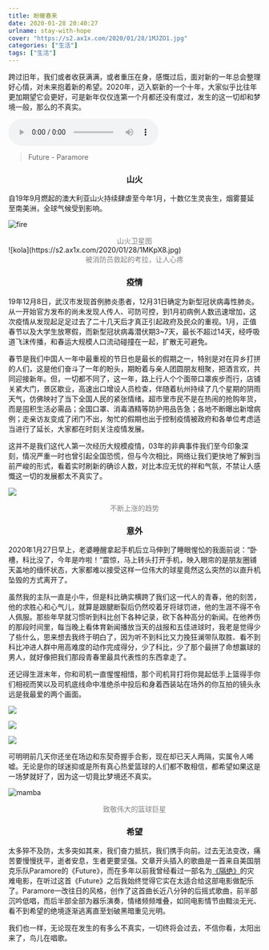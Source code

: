 ```yaml
---
title: 盼暖春来
date: 2020-01-28 20:40:27
urlname: stay-with-hope
cover: "https://s2.ax1x.com/2020/01/28/1MJZO1.jpg"
categories: ["生活"]
tags: ["生活"]
---
```


跨过旧年，我们或者收获满满，或者重压在身，感慨过后，面对新的一年总会整理好心情，对未来抱着新的希望。2020年，迈入崭新的一个十年，大家似乎比往年更加期望它会更好，可是新年仅仅连第一个月都还没有度过，发生的这一切却和梦境一般，那么的不真实。

<audio src="mp3/Paramore - Future.mp3" controls="controls" autoplay="autoplay" loop="loop"></audio>
> Future - Paramore

### <center>山火</center>

自19年9月燃起的澳大利亚山火持续肆虐至今年1月，十数亿生灵丧生，烟雾蔓延至南美洲，全球气候受到影响。

![fire](https://s2.ax1x.com/2020/01/28/1K1F6P.jpg)

<center><font color="gray">山火卫星图</font></center>
![kola](https://s2.ax1x.com/2020/01/28/1MKpX8.jpg)

<center><font color="gray">被消防员救起的考拉，让人心疼</font></center>


### <center>疫情</center>

19年12月8日，武汉市发现首例肺炎患者，12月31日确定为新型冠状病毒性肺炎。从一开始官方发布的尚未发现人传人、可防可控，到1月初病例人数迅速增加，这次疫情从发现起足足过去了二十几天后才真正引起政府及民众的重视。1月，正值春节以及大学生放寒假，而新型冠状病毒潜伏期3~7天，最长不超过14天，经呼吸道飞沫传播，和春运大规模人口流动碰撞在一起，扩散无可避免。

春节是我们中国人一年中最重视的节日也是最长的假期之一，特别是对在异乡打拼的人们，这是他们奋斗了一年的盼头，期盼着与亲人团圆朋友相聚，把酒言欢，共同迎接新年。但，一切都不同了，这一年，路上行人个个面带口罩疾步而行，店铺关紧大门，景区歇业，高速出口增设人员检查，伴随着杭州持续了几个星期的阴雨天气，仿佛映衬了当下全国人民的紧张情绪。超市里市民不是在热闹的抢购年货，而是囤积生活必需品；全国口罩、消毒酒精等防护用品告急；各地不断曝出新增病例；走亲访友变成了闭门不出，匆忙的假期也出于控制疫情被政府和各单位考虑适当进行了延长，大家都在时刻关注疫情发展。

这并不是我们这代人第一次经历大规模疫情，03年的非典事件我们至今印象深刻，情况严重一时也曾引起全国恐慌，但与今次相比，网络让我们更快地了解到当前严峻的形式，看着实时刷新的确诊人数，对比本应无忧的祥和气氛，不禁让人感慨这一切的发展都太不真实了。

![](https://s2.ax1x.com/2020/01/28/1MGLWQ.png)

<center><font color="gray">不断上涨的趋势</font></center>


### <center>意外</center>

2020年1月27日早上，老婆睡醒拿起手机后立马伸到了睡眼惺忪的我面前说：“卧槽，科比没了，今年是咋啦！”震惊，马上转头打开手机，映入眼帘的是朋友圈铺天盖地的缅怀状态，大家都难以接受这样一位伟大的球星竟然这么突然的以直升机坠毁的方式离开了。

虽然我的主队一直是小牛，但是科比确实横跨了我们这一代人的青春，他的刻苦，他的求胜心和心气儿，就算是跟腱断裂后仍然咬着牙将球罚进，他的生涯不得不令人佩服。那些年早就习惯听到科比创下各种记录，砍下各种高分的新闻。在他养伤的那段时间里，每当晚上看体育新闻播放当天的战报和五佳进球时，我老是觉得少了些什么，思来想去我终于明白了，因为听不到科比又力挽狂澜带队取胜、看不到科比冲进人群中用高难度的动作完成得分，少了科比，少了那个最拼了命想赢球的男人，就好像把我们那段青春里最具代表性的东西拿走了。

还记得生涯末年，你和司机一直惺惺相惜，那个司机背打将你晃起低手上篮得手你们相视而笑以及司机底线命中准绝杀中投后和身着西装站在场外的你互拍的镜头永远是我最爱的两个画面。

![](https://s2.ax1x.com/2020/01/28/1MGvyn.gif)

![](https://s2.ax1x.com/2020/01/28/1MGOzj.gif)

![](https://s2.ax1x.com/2020/01/28/1MGjQs.gif)

可明明前几天你还坐在场边和东契奇握手合影，现在却已天人两隔，实属令人唏嘘。无论是你的球迷抑或是所有真心热爱篮球的人们都不敢相信，都希望如果这是一场梦就好了，因为这一切竟比梦境还不真实。

![mamba](https://s2.ax1x.com/2020/01/28/1MGqJg.jpg)

<center><font color="gray">致敬伟大的篮球巨星</font></center>


### <center>希望</center>

太多猝不及防，太多突如其来，我们奋力抵抗，我们携手向前。过去无法变改，痛苦要慢慢抚平，逝者安息，生者更要坚强。文章开头插入的歌曲是一首来自美国朋克乐队Paramore的《Future》，而在多年以前我曾经看过一部名为[《隔绝》](https://www.xiaopian.com/html/gndy/dyzz/20120328/37092.html)的灾难电影，在听过这首《Future》之后我始终觉得它实在太适合给这部电影做配乐了。Paramore一改往日的风格，创作了这首曲长近八分钟的后摇式歌曲，前半部沉吟低唱，而后半部全部为器乐演奏，情绪频频堆叠，如同电影情节由黯淡无光、看不到希望的绝境逐渐逃离直至划破黑暗重见光明。

我们也一样，无论现在发生的有多么不真实，一切终将会过去，不信你看，太阳出来了，鸟儿在唱歌。